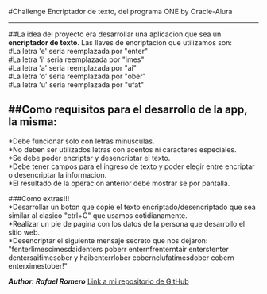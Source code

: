 #Challenge Encriptador de texto, del programa ONE by Oracle-Alura
******************************************************

##La idea del proyecto era desarrollar una aplicacion que sea un **encriptador de texto**.
Las llaves de encriptacion que utilizamos son:  
#La letra 'e' seria reemplazada por "enter"  
#La letra 'i' seria reemplazada por "imes"  
#La letra 'a' seria reemplazada por "ai"  
#La letra 'o' seria reemplazada por "ober"  
#La letra 'u' seria reemplazada por "ufat"  

##Como requisitos para el desarrollo de la app, la misma:
------------------------------------------------------
*Debe funcionar solo con letras minusculas.  
*No deben ser utilizados letras con acentos ni caracteres especiales.  
*Se debe poder encriptar y desencriptar el texto.  
*Debe tener campos para el ingreso de texto y poder elegir entre encriptar o desencriptar la informacion.  
*El resultado de la operacion anterior debe mostrar se por pantalla.  
  

###Como extras!!!  
*Desarrollar un boton que copie el texto encriptado/desencriptado que sea similar al clasico "ctrl+C" que usamos cotidianamente.  
*Realizar un pie de pagina con los datos de la persona que desarrollo el sitio web.  
*Desencriptar el siguiente mensaje secreto que nos dejaron:
"fenterlimescimesdaidenters poberr enternfrenterntair enterstenter dentersaifimesober y haibenterrlober cobernclufatimesdober cobern enterximestober!"  


***Author: Rafael Romero*** 
[Link a mi repositorio de GitHub](https://github.com/rafael-romero)
